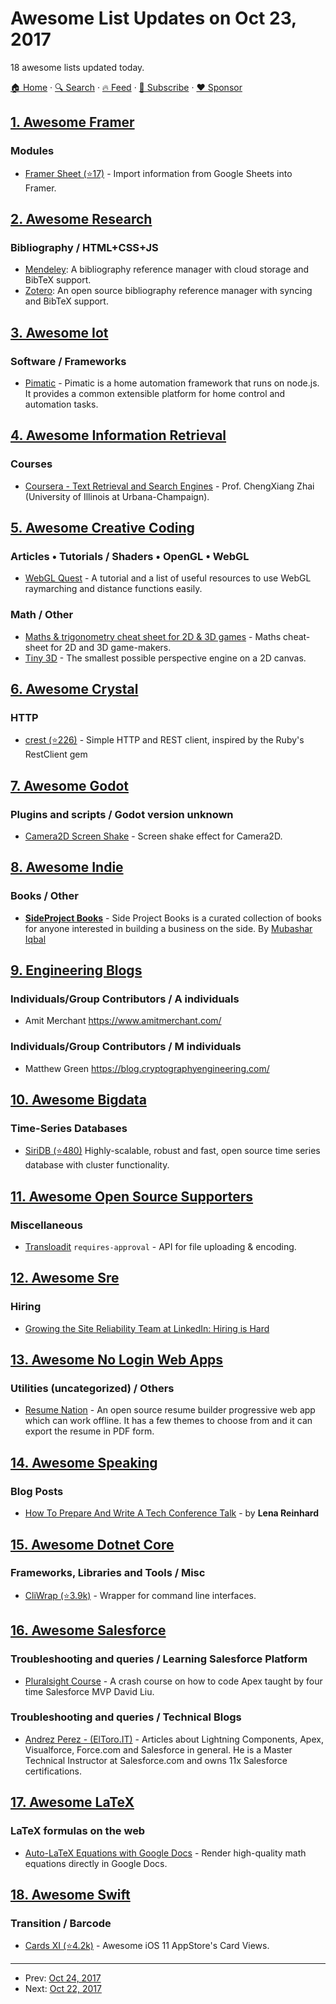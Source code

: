 # Awesome List Updates on Oct 23, 2017

18 awesome lists updated today.

[🏠 Home](/README.md) · [🔍 Search](https://www.trackawesomelist.com/search/) · [🔥 Feed](https://www.trackawesomelist.com/rss.xml) · [📮 Subscribe](https://trackawesomelist.us17.list-manage.com/subscribe?u=d2f0117aa829c83a63ec63c2f&id=36a103854c) · [❤️  Sponsor](https://github.com/sponsors/theowenyoung)



## [1. Awesome Framer](/content/podo/awesome-framer/README.md)

### Modules

*   [Framer Sheet (⭐17)](https://github.com/andrewliebchen/framer-sheet) - Import information from Google Sheets into Framer.

## [2. Awesome Research](/content/emptymalei/awesome-research/README.md)

### Bibliography / HTML+CSS+JS

*   [Mendeley](https://www.mendeley.com/): A bibliography reference manager with cloud storage and BibTeX support.
*   [Zotero](https://www.zotero.org/): An open source bibliography reference manager with syncing and BibTeX support.

## [3. Awesome Iot](/content/HQarroum/awesome-iot/README.md)

### Software / Frameworks

*   [Pimatic](https://pimatic.org/) - Pimatic is a home automation framework that runs on node.js. It provides a common extensible platform for home control and automation tasks.

## [4. Awesome Information Retrieval](/content/harpribot/awesome-information-retrieval/README.md)

### Courses

*   [Coursera - Text Retrieval and Search Engines](https://www.coursera.org/learn/text-retrieval) -  Prof. ChengXiang Zhai (University of Illinois at Urbana-Champaign).

## [5. Awesome Creative Coding](/content/terkelg/awesome-creative-coding/README.md)

### Articles • Tutorials / Shaders • OpenGL • WebGL

*   [WebGL Quest](http://xem.github.io/articles/#webgl_quest_2) - A tutorial and a list of useful resources to use WebGL raymarching and distance functions easily.

### Math / Other

*   [Maths & trigonometry cheat sheet for 2D & 3D games](https://gist.github.com/xem/99930986c5333125a13b0ea50600391f) - Maths cheat-sheet for 2D and 3D game-makers.
*   [Tiny 3D](https://cantelope.org/tiny_3D/) - The smallest possible perspective engine on a 2D canvas.

## [6. Awesome Crystal](/content/veelenga/awesome-crystal/README.md)

### HTTP

*   [crest (⭐226)](https://github.com/mamantoha/crest) - Simple HTTP and REST client, inspired by the Ruby's RestClient gem

## [7. Awesome Godot](/content/godotengine/awesome-godot/README.md)

### Plugins and scripts / Godot version unknown

*   [Camera2D Screen Shake](https://godotengine.org/qa/438/camera2d-screen-shake-extension) - Screen shake effect for Camera2D.

## [8. Awesome Indie](/content/mezod/awesome-indie/README.md)

### Books / Other

*   **[SideProject Books](https://books.makesideproject.com/)** - Side Project Books is a curated collection of books for anyone interested in building a business on the side. By [Mubashar Iqbal](https://twitter.com/mubashariqbal)

## [9. Engineering Blogs](/content/kilimchoi/engineering-blogs/README.md)

### Individuals/Group Contributors / A individuals

*   Amit Merchant <https://www.amitmerchant.com/>

### Individuals/Group Contributors / M individuals

*   Matthew Green <https://blog.cryptographyengineering.com/>

## [10. Awesome Bigdata](/content/newTendermint/awesome-bigdata/README.md)

### Time-Series Databases

*   [SiriDB (⭐480)](https://github.com/transceptor-technology/siridb-server) Highly-scalable, robust and fast, open source time series database with cluster functionality.

## [11. Awesome Open Source Supporters](/content/zachflower/awesome-open-source-supporters/README.md)

### Miscellaneous

*   [Transloadit](https://transloadit.com/) `requires-approval` - API for file uploading & encoding.

## [12. Awesome Sre](/content/dastergon/awesome-sre/README.md)

### Hiring

*   [Growing the Site Reliability Team at LinkedIn: Hiring is Hard](https://www.youtube.com/watch?v=ZemNg9GYvOA)

## [13. Awesome No Login Web Apps](/content/aviaryan/awesome-no-login-web-apps/README.md)

### Utilities (uncategorized) / Others

*   [Resume Nation](https://resume-nation.github.io) - An open source resume builder progressive web app which can work offline. It has a few themes to choose from and it can export the resume in PDF form.

## [14. Awesome Speaking](/content/matteofigus/awesome-speaking/README.md)

### Blog Posts

*   [How To Prepare And Write A Tech Conference Talk](http://wunder.schoenaberselten.com/2016/02/16/how-to-prepare-and-write-a-tech-conference-talk/) - by **Lena Reinhard**

## [15. Awesome Dotnet Core](/content/thangchung/awesome-dotnet-core/README.md)

### Frameworks, Libraries and Tools / Misc

*   [CliWrap (⭐3.9k)](https://github.com/Tyrrrz/CliWrap) - Wrapper for command line interfaces.

## [16. Awesome Salesforce](/content/mailtoharshit/awesome-salesforce/README.md)

### Troubleshooting and queries / Learning Salesforce Platform

*   [Pluralsight Course](https://www.pluralsight.com/courses/apex-absolute-beginner-guide-coding-salesforce) - A crash course on how to code Apex taught by four time Salesforce MVP David Liu.

### Troubleshooting and queries / Technical Blogs

*   [Andrez Perez - (ElToro.IT)](https://eltoroit.herokuapp.com) - Articles about Lightning Components, Apex, Visualforce, Force.com and Salesforce in general. He is a Master Technical Instructor at Salesforce.com and owns 11x Salesforce certifications.

## [17. Awesome LaTeX](/content/egeerardyn/awesome-LaTeX/README.md)

### LaTeX formulas on the web

*   [Auto-LaTeX Equations with Google Docs](https://sites.google.com/site/autolatexequations) - Render high-quality math equations directly in Google Docs.

## [18. Awesome Swift](/content/matteocrippa/awesome-swift/README.md)

### Transition / Barcode

*   [Cards XI (⭐4.2k)](https://github.com/PaoloCuscela/Cards) - Awesome iOS 11 AppStore's Card Views.

---

- Prev: [Oct 24, 2017](/content/2017/10/24/README.md)
- Next: [Oct 22, 2017](/content/2017/10/22/README.md)